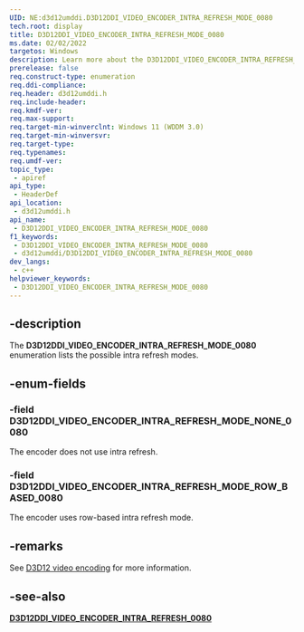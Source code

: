 ```yaml
---
UID: NE:d3d12umddi.D3D12DDI_VIDEO_ENCODER_INTRA_REFRESH_MODE_0080
tech.root: display
title: D3D12DDI_VIDEO_ENCODER_INTRA_REFRESH_MODE_0080
ms.date: 02/02/2022
targetos: Windows
description: Learn more about the D3D12DDI_VIDEO_ENCODER_INTRA_REFRESH_MODE_0080 enumeration.
prerelease: false
req.construct-type: enumeration
req.ddi-compliance: 
req.header: d3d12umddi.h
req.include-header: 
req.kmdf-ver: 
req.max-support: 
req.target-min-winverclnt: Windows 11 (WDDM 3.0)
req.target-min-winversvr: 
req.target-type: 
req.typenames: 
req.umdf-ver: 
topic_type:
 - apiref
api_type:
 - HeaderDef
api_location:
 - d3d12umddi.h
api_name:
 - D3D12DDI_VIDEO_ENCODER_INTRA_REFRESH_MODE_0080
f1_keywords:
 - D3D12DDI_VIDEO_ENCODER_INTRA_REFRESH_MODE_0080
 - d3d12umddi/D3D12DDI_VIDEO_ENCODER_INTRA_REFRESH_MODE_0080
dev_langs:
 - c++
helpviewer_keywords:
 - D3D12DDI_VIDEO_ENCODER_INTRA_REFRESH_MODE_0080
---
```


## -description

The **D3D12DDI_VIDEO_ENCODER_INTRA_REFRESH_MODE_0080** enumeration lists the possible intra refresh modes.

## -enum-fields

### -field D3D12DDI_VIDEO_ENCODER_INTRA_REFRESH_MODE_NONE_0080

The encoder does not use intra refresh.

### -field D3D12DDI_VIDEO_ENCODER_INTRA_REFRESH_MODE_ROW_BASED_0080

The encoder uses row-based intra refresh mode.

## -remarks

See [D3D12 video encoding](/windows-hardware/drivers/display/video-encoding-d3d12.md) for more information.

## -see-also

[**D3D12DDI_VIDEO_ENCODER_INTRA_REFRESH_0080**](ns-d3d12umddi-d3d12ddi_video_encoder_intra_refresh_0080.md)
